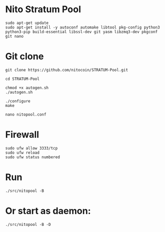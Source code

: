 # Nito Stratum Pool
```
sudo apt-get update
sudo apt-get install -y autoconf automake libtool pkg-config python3 python3-pip build-essential libssl-dev git yasm libzmq3-dev pkgconf git nano
```
# Git clone
```
git clone https://github.com/nitocoin/STRATUM-Pool.git
```
```
cd STRATUM-Pool
```
```
chmod +x autogen.sh
./autogen.sh
```
```
./configure
make
```
```
nano nitopool.conf
```

# Firewall
```
sudo ufw allow 3333/tcp
sudo ufw reload
sudo ufw status numbered
```

# Run
```
./src/nitopool -B
```

# Or start as daemon:
```
./src/nitopool -B -D
```

